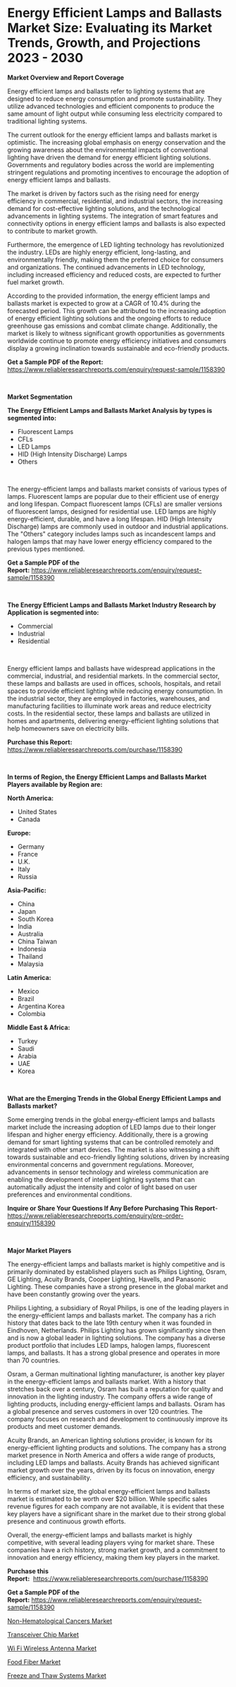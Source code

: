 <p><h1>Energy Efficient Lamps and Ballasts Market Size: Evaluating its Market Trends, Growth, and Projections 2023 - 2030</h1></p><p><strong>Market Overview and Report Coverage</strong></p>
<p><p>Energy efficient lamps and ballasts refer to lighting systems that are designed to reduce energy consumption and promote sustainability. They utilize advanced technologies and efficient components to produce the same amount of light output while consuming less electricity compared to traditional lighting systems.</p><p>The current outlook for the energy efficient lamps and ballasts market is optimistic. The increasing global emphasis on energy conservation and the growing awareness about the environmental impacts of conventional lighting have driven the demand for energy efficient lighting solutions. Governments and regulatory bodies across the world are implementing stringent regulations and promoting incentives to encourage the adoption of energy efficient lamps and ballasts.</p><p>The market is driven by factors such as the rising need for energy efficiency in commercial, residential, and industrial sectors, the increasing demand for cost-effective lighting solutions, and the technological advancements in lighting systems. The integration of smart features and connectivity options in energy efficient lamps and ballasts is also expected to contribute to market growth.</p><p>Furthermore, the emergence of LED lighting technology has revolutionized the industry. LEDs are highly energy efficient, long-lasting, and environmentally friendly, making them the preferred choice for consumers and organizations. The continued advancements in LED technology, including increased efficiency and reduced costs, are expected to further fuel market growth.</p><p>According to the provided information, the energy efficient lamps and ballasts market is expected to grow at a CAGR of 10.4% during the forecasted period. This growth can be attributed to the increasing adoption of energy efficient lighting solutions and the ongoing efforts to reduce greenhouse gas emissions and combat climate change. Additionally, the market is likely to witness significant growth opportunities as governments worldwide continue to promote energy efficiency initiatives and consumers display a growing inclination towards sustainable and eco-friendly products.</p></p>
<p><strong>Get a Sample PDF of the Report:</strong> <a href="https://www.reliableresearchreports.com/enquiry/request-sample/1158390">https://www.reliableresearchreports.com/enquiry/request-sample/1158390</a></p>
<p>&nbsp;</p>
<p><strong>Market Segmentation</strong></p>
<p><strong>The Energy Efficient Lamps and Ballasts Market Analysis by types is segmented into:</strong></p>
<p><ul><li>Fluorescent Lamps</li><li>CFLs</li><li>LED Lamps</li><li>HID (High Intensity Discharge) Lamps</li><li>Others</li></ul></p>
<p>&nbsp;</p>
<p><p>The energy-efficient lamps and ballasts market consists of various types of lamps. Fluorescent lamps are popular due to their efficient use of energy and long lifespan. Compact fluorescent lamps (CFLs) are smaller versions of fluorescent lamps, designed for residential use. LED lamps are highly energy-efficient, durable, and have a long lifespan. HID (High Intensity Discharge) lamps are commonly used in outdoor and industrial applications. The "Others" category includes lamps such as incandescent lamps and halogen lamps that may have lower energy efficiency compared to the previous types mentioned.</p></p>
<p><strong>Get a Sample PDF of the Report:</strong>&nbsp;<a href="https://www.reliableresearchreports.com/enquiry/request-sample/1158390">https://www.reliableresearchreports.com/enquiry/request-sample/1158390</a></p>
<p>&nbsp;</p>
<p><strong>The Energy Efficient Lamps and Ballasts Market Industry Research by Application is segmented into:</strong></p>
<p><ul><li>Commercial</li><li>Industrial</li><li>Residential</li></ul></p>
<p>&nbsp;</p>
<p><p>Energy efficient lamps and ballasts have widespread applications in the commercial, industrial, and residential markets. In the commercial sector, these lamps and ballasts are used in offices, schools, hospitals, and retail spaces to provide efficient lighting while reducing energy consumption. In the industrial sector, they are employed in factories, warehouses, and manufacturing facilities to illuminate work areas and reduce electricity costs. In the residential sector, these lamps and ballasts are utilized in homes and apartments, delivering energy-efficient lighting solutions that help homeowners save on electricity bills.</p></p>
<p><strong>Purchase this Report:</strong>&nbsp; <a href="https://www.reliableresearchreports.com/purchase/1158390">https://www.reliableresearchreports.com/purchase/1158390</a></p>
<p>&nbsp;</p>
<p><strong>In terms of Region, the Energy Efficient Lamps and Ballasts Market Players available by Region are:</strong></p>
<p>
    <p> <strong> North America: </strong>
        <ul>
            <li>United States</li>
            <li>Canada</li>
        </ul>
        </p> 
    <p> <strong> Europe: </strong>
        <ul>
            <li>Germany</li>
            <li>France</li>
            <li>U.K.</li>
            <li>Italy</li>
            <li>Russia</li>
        </ul>
        </p> 
    <p> <strong> Asia-Pacific: </strong>
        <ul>
            <li>China</li>
            <li>Japan</li>
            <li>South Korea</li>
            <li>India</li>
            <li>Australia</li>
            <li>China Taiwan</li>
            <li>Indonesia</li>
            <li>Thailand</li>
            <li>Malaysia</li>
        </ul>
        </p> 
    <p> <strong> Latin America: </strong>
        <ul>
            <li>Mexico</li>
            <li>Brazil</li>
            <li>Argentina Korea</li>
            <li>Colombia</li>
        </ul>
        </p> 
    <p> <strong> Middle East & Africa: </strong>
        <ul>
            <li>Turkey</li>
            <li>Saudi</li>
            <li>Arabia</li>
            <li>UAE</li>
            <li>Korea</li>
        </ul>
    </p>
    </p>
<p>&nbsp;</p>
<p><strong>What are the Emerging Trends in the Global Energy Efficient Lamps and Ballasts market?</strong></p>
<p><p>Some emerging trends in the global energy-efficient lamps and ballasts market include the increasing adoption of LED lamps due to their longer lifespan and higher energy efficiency. Additionally, there is a growing demand for smart lighting systems that can be controlled remotely and integrated with other smart devices. The market is also witnessing a shift towards sustainable and eco-friendly lighting solutions, driven by increasing environmental concerns and government regulations. Moreover, advancements in sensor technology and wireless communication are enabling the development of intelligent lighting systems that can automatically adjust the intensity and color of light based on user preferences and environmental conditions.</p></p>
<p><strong>Inquire or Share Your Questions If Any Before Purchasing This Report</strong>- <a href="https://www.reliableresearchreports.com/enquiry/pre-order-enquiry/1158390">https://www.reliableresearchreports.com/enquiry/pre-order-enquiry/1158390</a></p>
<p>&nbsp;</p>
<p><strong>Major Market Players</strong></p>
<p><p>The energy-efficient lamps and ballasts market is highly competitive and is primarily dominated by established players such as Philips Lighting, Osram, GE Lighting, Acuity Brands, Cooper Lighting, Havells, and Panasonic Lighting. These companies have a strong presence in the global market and have been constantly growing over the years.</p><p>Philips Lighting, a subsidiary of Royal Philips, is one of the leading players in the energy-efficient lamps and ballasts market. The company has a rich history that dates back to the late 19th century when it was founded in Eindhoven, Netherlands. Philips Lighting has grown significantly since then and is now a global leader in lighting solutions. The company has a diverse product portfolio that includes LED lamps, halogen lamps, fluorescent lamps, and ballasts. It has a strong global presence and operates in more than 70 countries.</p><p>Osram, a German multinational lighting manufacturer, is another key player in the energy-efficient lamps and ballasts market. With a history that stretches back over a century, Osram has built a reputation for quality and innovation in the lighting industry. The company offers a wide range of lighting products, including energy-efficient lamps and ballasts. Osram has a global presence and serves customers in over 120 countries. The company focuses on research and development to continuously improve its products and meet customer demands.</p><p>Acuity Brands, an American lighting solutions provider, is known for its energy-efficient lighting products and solutions. The company has a strong market presence in North America and offers a wide range of products, including LED lamps and ballasts. Acuity Brands has achieved significant market growth over the years, driven by its focus on innovation, energy efficiency, and sustainability.</p><p>In terms of market size, the global energy-efficient lamps and ballasts market is estimated to be worth over $20 billion. While specific sales revenue figures for each company are not available, it is evident that these key players have a significant share in the market due to their strong global presence and continuous growth efforts.</p><p>Overall, the energy-efficient lamps and ballasts market is highly competitive, with several leading players vying for market share. These companies have a rich history, strong market growth, and a commitment to innovation and energy efficiency, making them key players in the market.</p></p>
<p><strong>Purchase this Report:</strong>&nbsp;&nbsp;<a href="https://www.reliableresearchreports.com/purchase/1158390">https://www.reliableresearchreports.com/purchase/1158390</a></p>
<p></p>
<p><strong>Get a Sample PDF of the Report:</strong>&nbsp;<a href="https://www.reliableresearchreports.com/enquiry/request-sample/1158390">https://www.reliableresearchreports.com/enquiry/request-sample/1158390</a></p>
<p><p><a href="https://github.com/luckyshygirl/Market-Research-Report-List-1/blob/main/non-hematological-cancers-market.md">Non-Hematological Cancers Market</a></p><p><a href="https://www.linkedin.com/pulse/transceiver-chip-market-size-share-amp-trends-analysis-report-jihje/">Transceiver Chip Market</a></p><p><a href="https://www.linkedin.com/pulse/wi-fi-wireless-antenna-market-challenges-opportunities-wzkwe/">Wi Fi Wireless Antenna Market</a></p><p><a href="https://medium.com/@wadeodinnn745/food-fiber-market-size-growth-forecast-2023-2030-46ebf3118b89">Food Fiber Market</a></p><p><a href="https://medium.com/@birdielynch645/freeze-and-thaw-systems-market-size-growth-forecast-2023-2030-491ffdc9b1aa">Freeze and Thaw Systems Market</a></p></p>